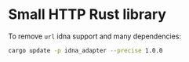 # Small HTTP Rust library

To remove `url` idna support and many dependencies:

```sh
cargo update -p idna_adapter --precise 1.0.0
```
